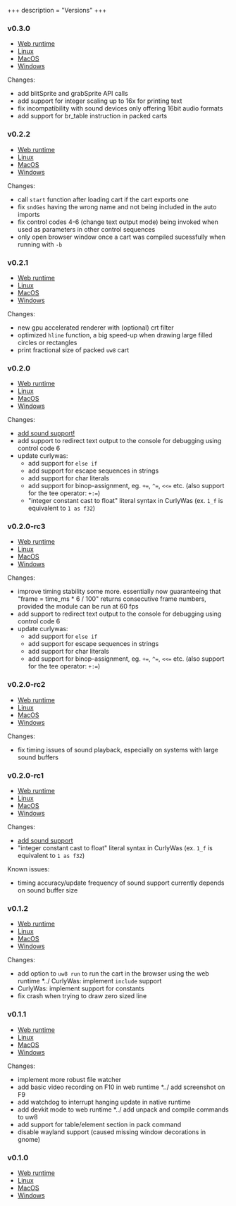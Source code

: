 +++
description = "Versions"
+++

### v0.3.0

* [Web runtime](../v0.3.0)
* [Linux](https://github.com/exoticorn/microw8/releases/download/v0.3.0/microw8-0.3.0-linux.tgz)
* [MacOS](https://github.com/exoticorn/microw8/releases/download/v0.3.0/microw8-0.3.0-macos.tgz)
* [Windows](https://github.com/exoticorn/microw8/releases/download/v0.3.0/microw8-0.3.0-windows.zip)

Changes:

* add blitSprite and grabSprite API calls
* add support for integer scaling up to 16x for printing text
* fix incompatibility with sound devices only offering 16bit audio formats
* add support for br_table instruction in packed carts

### v0.2.2

* [Web runtime](../v0.2.2)
* [Linux](https://github.com/exoticorn/microw8/releases/download/v0.2.2/microw8-0.2.2-linux.tgz)
* [MacOS](https://github.com/exoticorn/microw8/releases/download/v0.2.2/microw8-0.2.2-macos.tgz)
* [Windows](https://github.com/exoticorn/microw8/releases/download/v0.2.2/microw8-0.2.2-windows.zip)

Changes:

* call `start` function after loading cart if the cart exports one
* fix `sndGes` having the wrong name and not being included in the auto imports
* fix control codes 4-6 (change text output mode) being invoked when used as parameters in other control sequences
* only open browser window once a cart was compiled sucessfully when running with `-b`

### v0.2.1

* [Web runtime](../v0.2.1)
* [Linux](https://github.com/exoticorn/microw8/releases/download/v0.2.1/microw8-0.2.1-linux.tgz)
* [MacOS](https://github.com/exoticorn/microw8/releases/download/v0.2.1/microw8-0.2.1-macos.tgz)
* [Windows](https://github.com/exoticorn/microw8/releases/download/v0.2.1/microw8-0.2.1-windows.zip)

Changes:

* new gpu accelerated renderer with (optional) crt filter
* optimized `hline` function, a big speed-up when drawing large filled circles or rectangles
* print fractional size of packed `uw8` cart

### v0.2.0

* [Web runtime](../v0.2.0)
* [Linux](https://github.com/exoticorn/microw8/releases/download/v0.2.0/microw8-0.2.0-linux.tgz)
* [MacOS](https://github.com/exoticorn/microw8/releases/download/v0.2.0/microw8-0.2.0-macos.tgz)
* [Windows](https://github.com/exoticorn/microw8/releases/download/v0.2.0/microw8-0.2.0-windows.zip)

Changes:

* [add sound support!](docs#sound)
* add support to redirect text output to the console for debugging using control code 6
* update curlywas:
  * add support for `else if`
  * add support for escape sequences in strings
  * add support for char literals
  * add support for binop-assignment, eg. `+=`, `^=`, `<<=` etc. (also support for the tee operator: `+:=`)
  * "integer constant cast to float" literal syntax in CurlyWas (ex. `1_f` is equivalent to `1 as f32`)

### v0.2.0-rc3

* [Web runtime](../v0.2.0-rc3)
* [Linux](https://github.com/exoticorn/microw8/releases/download/v0.2.0-rc3/microw8-0.2.0-rc3-linux.tgz)
* [MacOS](https://github.com/exoticorn/microw8/releases/download/v0.2.0-rc3/microw8-0.2.0-rc3-macos.tgz)
* [Windows](https://github.com/exoticorn/microw8/releases/download/v0.2.0-rc3/microw8-0.2.0-rc3-windows.zip)

Changes:

* improve timing stability some more. essentially now guaranteeing that "frame = time_ms * 6 / 100" returns
  consecutive frame numbers, provided the module can be run at 60 fps
* add support to redirect text output to the console for debugging using control code 6
* update curlywas:
  * add support for `else if`
  * add support for escape sequences in strings
  * add support for char literals
  * add support for binop-assignment, eg. `+=`, `^=`, `<<=` etc. (also support for the tee operator: `+:=`)

### v0.2.0-rc2

* [Web runtime](../v0.2.0-rc2)
* [Linux](https://github.com/exoticorn/microw8/releases/download/v0.2.0-rc2/microw8-0.2.0-rc2-linux.tgz)
* [MacOS](https://github.com/exoticorn/microw8/releases/download/v0.2.0-rc2/microw8-0.2.0-rc2-macos.tgz)
* [Windows](https://github.com/exoticorn/microw8/releases/download/v0.2.0-rc2/microw8-0.2.0-rc2-windows.zip)

Changes:

* fix timing issues of sound playback, especially on systems with large sound buffers

### v0.2.0-rc1

* [Web runtime](../v0.2.0-rc1)
* [Linux](https://github.com/exoticorn/microw8/releases/download/v0.2.0-rc1/microw8-0.2.0-rc1-linux.tgz)
* [MacOS](https://github.com/exoticorn/microw8/releases/download/v0.2.0-rc1/microw8-0.2.0-rc1-macos.tgz)
* [Windows](https://github.com/exoticorn/microw8/releases/download/v0.2.0-rc1/microw8-0.2.0-rc1-windows.zip)

Changes:

* [add sound support](docs#sound)
* "integer constant cast to float" literal syntax in CurlyWas (ex. `1_f` is equivalent to `1 as f32`)

Known issues:

* timing accuracy/update frequency of sound support currently depends on sound buffer size

### v0.1.2

* [Web runtime](../v0.1.2)
* [Linux](https://github.com/exoticorn/microw8/releases/download/v0.1.2/microw8-0.1.2-linux.tgz)
* [MacOS](https://github.com/exoticorn/microw8/releases/download/v0.1.2/microw8-0.1.2-macos.tgz)
* [Windows](https://github.com/exoticorn/microw8/releases/download/v0.1.2/microw8-0.1.2-windows.zip)

Changes:

* add option to `uw8 run` to run the cart in the browser using the web runtime
*../ CurlyWas: implement `include` support
* CurlyWas: implement support for constants
* fix crash when trying to draw zero sized line

### v0.1.1

* [Web runtime](../v0.1.1)
* [Linux](https://github.com/exoticorn/microw8/releases/download/v0.1.1/microw8-0.1.1-linux.tgz)
* [MacOS](https://github.com/exoticorn/microw8/releases/download/v0.1.1/microw8-0.1.1-macos.tgz)
* [Windows](https://github.com/exoticorn/microw8/releases/download/v0.1.1/microw8-0.1.1-windows.zip)

Changes:

* implement more robust file watcher
* add basic video recording on F10 in web runtime
*../ add screenshot on F9
* add watchdog to interrupt hanging update in native runtime
* add devkit mode to web runtime
*../ add unpack and compile commands to uw8
* add support for table/element section in pack command
* disable wayland support (caused missing window decorations in gnome)

### v0.1.0

* [Web runtime](../v0.1.0)
* [Linux](https://github.com/exoticorn/microw8/releases/download/v0.1.0/microw8-0.1.0-linux.tgz)
* [MacOS](https://github.com/exoticorn/microw8/releases/download/v0.1.0/microw8-0.1.0-macos.tgz)
* [Windows](https://github.com/exoticorn/microw8/releases/download/v0.1.0/microw8-0.1.0-windows.zip)
